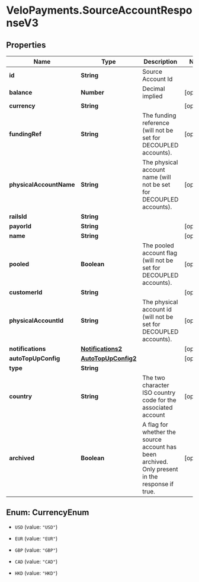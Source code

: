 # VeloPayments.SourceAccountResponseV3

## Properties

Name | Type | Description | Notes
------------ | ------------- | ------------- | -------------
**id** | **String** | Source Account Id | 
**balance** | **Number** | Decimal implied | [optional] 
**currency** | **String** |  | [optional] 
**fundingRef** | **String** | The funding reference (will not be set for DECOUPLED accounts). | [optional] 
**physicalAccountName** | **String** | The physical account name (will not be set for DECOUPLED accounts). | [optional] 
**railsId** | **String** |  | 
**payorId** | **String** |  | [optional] 
**name** | **String** |  | [optional] 
**pooled** | **Boolean** | The pooled account flag (will not be set for DECOUPLED accounts). | [optional] 
**customerId** | **String** |  | [optional] 
**physicalAccountId** | **String** | The physical account id (will not be set for DECOUPLED accounts). | [optional] 
**notifications** | [**Notifications2**](Notifications2.md) |  | [optional] 
**autoTopUpConfig** | [**AutoTopUpConfig2**](AutoTopUpConfig2.md) |  | [optional] 
**type** | **String** |  | 
**country** | **String** | The two character ISO country code for the associated account | [optional] 
**archived** | **Boolean** | A flag for whether the source account has been archived.  Only present in the response if true. | [optional] 



## Enum: CurrencyEnum


* `USD` (value: `"USD"`)

* `EUR` (value: `"EUR"`)

* `GBP` (value: `"GBP"`)

* `CAD` (value: `"CAD"`)

* `HKD` (value: `"HKD"`)




